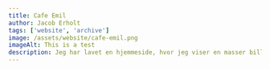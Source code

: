 ```yaml
---
title: Cafe Emil
author: Jacob Erholt
tags: ['website', 'archive']
image: /assets/website/cafe-emil.png
imageAlt: This is a test
description: Jeg har lavet en hjemmeside, hvor jeg viser en masser billeder jeg har taget på gåture, der er brugt HTML, CSS og JS.
---
```


<div>

</div>